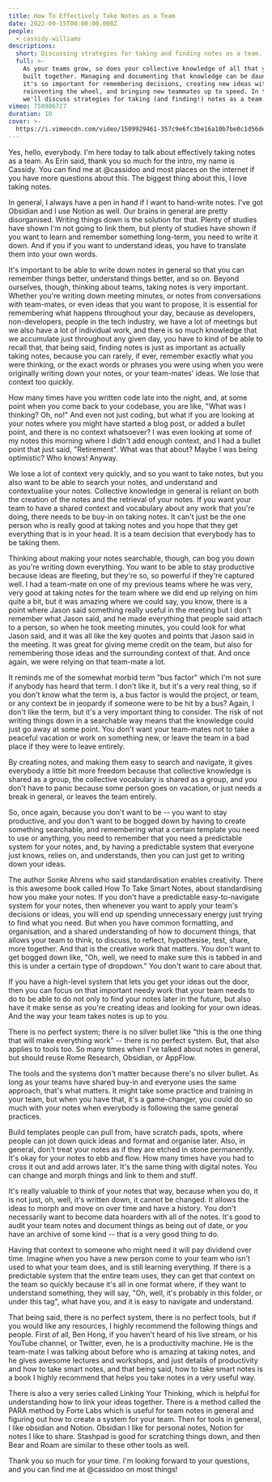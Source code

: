 ```yaml
---
title: How To Effectively Take Notes as a Team
date: 2022-09-15T00:00:00.000Z
people:
  - cassidy-williams
descriptions:
  short: Discussing strategies for taking and finding notes as a team.
  full: >-
    As your teams grow, so does your collective knowledge of all that you've
    built together. Managing and documenting that knowledge can be daunting, but
    it's so important for remembering decisions, creating new ideas without
    reinventing the wheel, and bringing new teammates up to speed. In this talk,
    we'll discuss strategies for taking (and finding!) notes as a team.
vimeo: 750986727
duration: 10
cover: >-
  https://i.vimeocdn.com/video/1509929461-357c9e6fc3be16a10b7be0c1d56de98043d5c082774307393e8e7321d97b6b4e-d
---
```


Yes, hello, everybody. I'm here today to talk about effectively taking notes as a team. As Erin said, thank you so much for the intro, my name is Cassidy. You can find me at @cassidoo and most places on the internet if you have more questions about this. The biggest thing about this, I love taking notes. 

In general, I always have a pen in hand if I want to hand-write notes. I've got Obsidian and I use Notion as well. Our brains in general are pretty disorganised. Writing things down is the solution for that. Plenty of studies have shown I'm not going to link them, but plenty of studies have shown if you want to learn and remember something long-term, you need to write it down. And if you if you want to understand ideas, you have to translate them into your own words. 

It's important to be able to write down notes in general so that you can remember things better, understand things better, and so on. Beyond ourselves, though, thinking about teams, taking notes is very important. Whether you're writing down meeting minutes, or notes from conversations with team-mates, or even ideas that you want to propose, it is essential for remembering what happens throughout your day, because as developers, non-developers, people in the tech industry, we have a lot of meetings but we also have a lot of individual work, and there is so much knowledge that we accumulate just throughout any given day, you have to kind of be able to recall that, that being said, finding notes is just as important as actually taking notes, because you can rarely, if ever, remember exactly what you were thinking, or the exact words or phrases you were using when you were originally writing down your notes, or your team-mates' ideas. We lose that context too quickly. 

How many times have you written code late into the night, and, at some point when you come back to your codebase, you are like, "What was I thinking? Oh, no!" And even not just coding, but what if you are looking at your notes where you might have started a blog post, or added a bullet point, and there is no context whatsoever? I was even looking at some of my notes this morning where I didn't add enough context, and I had a bullet point that just said, "Retirement". What was that about? Maybe I was being optimistic? Who knows! Anyway. 

We lose a lot of context very quickly, and so you want to take notes, but you also want to be able to search your notes, and understand and contextualise your notes. Collective knowledge in general is reliant on both the creation of the notes and the retrieval of your notes. If you want your team to have a shared context and vocabulary about any work that you're doing, there needs to be buy-in on taking notes. It can't just be the one person who is really good at taking notes and you hope that they get everything that is in your head. It is a team decision that everybody has to be taking them. 

Thinking about making your notes searchable, though, can bog you down as you're writing down everything. You want to be able to stay productive because ideas are fleeting, but they're so, so powerful if they're captured well. I had a team-mate on one of my previous teams where he was very, very good at taking notes for the team where we did end up relying on him quite a bit, but it was amazing where we could say, you know, there is a point where Jason said something really useful in the meeting but I don't remember what Jason said, and he made everything that people said attach to a person, so when he took meeting minutes, you could look for what Jason said, and it was all like the key quotes and points that Jason said in the meeting. It was great for giving meme credit on the team, but also for remembering those ideas and the surrounding context of that. And once again, we were relying on that team-mate a lot. 

It reminds me of the somewhat morbid term "bus factor" which I'm not sure if anybody has heard that term. I don't like it, but it's a very real thing, so if you don't know what the term is, a bus factor is would the project, or team, or any context be in jeopardy if someone were to be hit by a bus? Again, I don't like the term, but it's a very important thing to consider. The risk of not writing things down in a searchable way means that the knowledge could just go away at some point. You don't want your team-mates not to take a peaceful vacation or work on something new, or leave the team in a bad place if they were to leave entirely. 

By creating notes, and making them easy to search and navigate, it gives everybody a little bit more freedom because that collective knowledge is shared as a group, the collective vocabulary is shared as a group, and you don't have to panic because some person goes on vacation, or just needs a break in general, or leaves the team entirely. 

So, once again, because you don't want to be -- you want to stay productive, and you don't want to be bogged down by having to create something searchable, and remembering what a certain template you need to use or anything, you need to remember that you need a predictable system for your notes, and, by having a predictable system that everyone just knows, relies on, and understands, then you can just get to writing down your ideas. 

The author Sonke Ahrens who said standardisation enables creativity. There is this awesome book called How To Take Smart Notes, about standardising how you make your notes. If you don't have a predictable easy-to-navigate system for your notes, then whenever you want to apply your team's decisions or ideas, you will end up spending unnecessary energy just trying to find what you need. But when you have common formatting, and organisation, and a shared understanding of how to document things, that allows your team to think, to discuss, to reflect, hypothesise, test, share, more together. And that is the creative work that matters. You don't want to get bogged down like, "Oh, well, we need to make sure this is tabbed in and this is under a certain type of dropdown." You don't want to care about that. 

If you have a high-level system that lets you get your ideas out the door, then you can focus on that important needy work that your team needs to do to be able to do not only to find your notes later in the future, but also have it make sense as you're creating ideas and looking for your own ideas. And the way your team takes notes is up to you. 

There is no perfect system; there is no silver bullet like "this is the one thing that will make everything work" -- there is no perfect system. But, that also applies to tools too. So many times when I've talked about notes in general, but should reuse Rome Research, Obsidian, or AppFlow. 

The tools and the systems don't matter because there's no silver bullet. As long as your teams have shared buy-in and everyone uses the same approach, that's what matters. It might take some practice and training in your team, but when you have that, it's a game-changer, you could do so much with your notes when everybody is following the same general practices. 

Build templates people can pull from, have scratch pads, spots, where people can jot down quick ideas and format and organise later. Also, in general, don't treat your notes as if they are etched in stone permanently. It's okay for your notes to ebb and flow. How many times have you had to cross it out and add arrows later. It's the same thing with digital notes. You can change and morph things and link to them and stuff. 

It's really valuable to think of your notes that way, because when you do, it is not just, oh, well, it's written down, it cannot be changed. It allows the ideas to morph and move on over time and have a history. You don't necessarily want to become data hoarders with all of the notes. It's good to audit your team notes and document things as being out of date, or you have an archive of some kind -- that is a very good thing to do. 

Having that context to someone who might need it will pay dividend over time. Imagine when you have a new person come to your team who isn't used to what your team does, and is still learning everything. If there is a predictable system that the entire team uses, they can get that context on the team so quickly because it's all in one format where, if they want to understand something, they will say, "Oh, well, it's probably in this folder, or under this tag", what have you, and it is easy to navigate and understand. 

That being said, there is no perfect system, there is no perfect tools, but if you would like any resources, I highly recommend the following things and people. First of all, Ben Hong, if you haven't heard of his live stream, or his YouTube channel, or Twitter, even, he is a productivity machine. He is the team-mate I was talking about before who is amazing at taking notes, and he gives awesome lectures and workshops, and just details of productivity and how to take smart notes, and that being said, how to take smart notes is a book I highly recommend that helps you take notes in a very useful way. 

There is also a very series called Linking Your Thinking, which is helpful for understanding how to link your ideas together. There is a method called the PARA method by Forte Labs which is useful for team notes in general and figuring out how to create a system for your team. Then for tools in general, I like obsidian and Notion. Obsidian I like for personal notes, Notion for notes I like to share. Stashpad is good for scratching things down, and then Bear and Roam are similar to these other tools as well. 

Thank you so much for your time. I'm looking forward to your questions, and you can find me at @cassidoo on most things! 